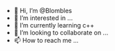 - 👋 Hi, I’m @Blombles
- 👀 I’m interested in ...
- 🌱 I’m currently learning c++
- 💞️ I’m looking to collaborate on ...
- 📫 How to reach me ...

<!---
Blombles/Blombles is a ✨ special ✨ repository because its `README.md` (this file) appears on your GitHub profile.
You can click the Preview link to take a look at your changes.
--->
